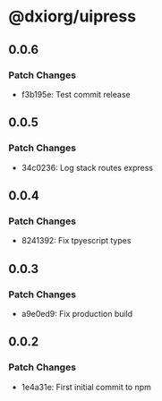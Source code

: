 # @dxiorg/uipress

## 0.0.6

### Patch Changes

- f3b195e: Test commit release

## 0.0.5

### Patch Changes

- 34c0236: Log stack routes express

## 0.0.4

### Patch Changes

- 8241392: Fix tpyescript types

## 0.0.3

### Patch Changes

- a9e0ed9: Fix production build

## 0.0.2

### Patch Changes

- 1e4a31e: First initial commit to npm
